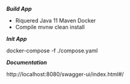 
***Build App***
  
  - Riquered
     Java 11
     Maven
     Docker
  - Compile
    mvnw clean install
  
***Init App***
 
 docker-compose -f ./compose.yaml

***Documentation***

http://localhost:8080/swagger-ui/index.html#/
